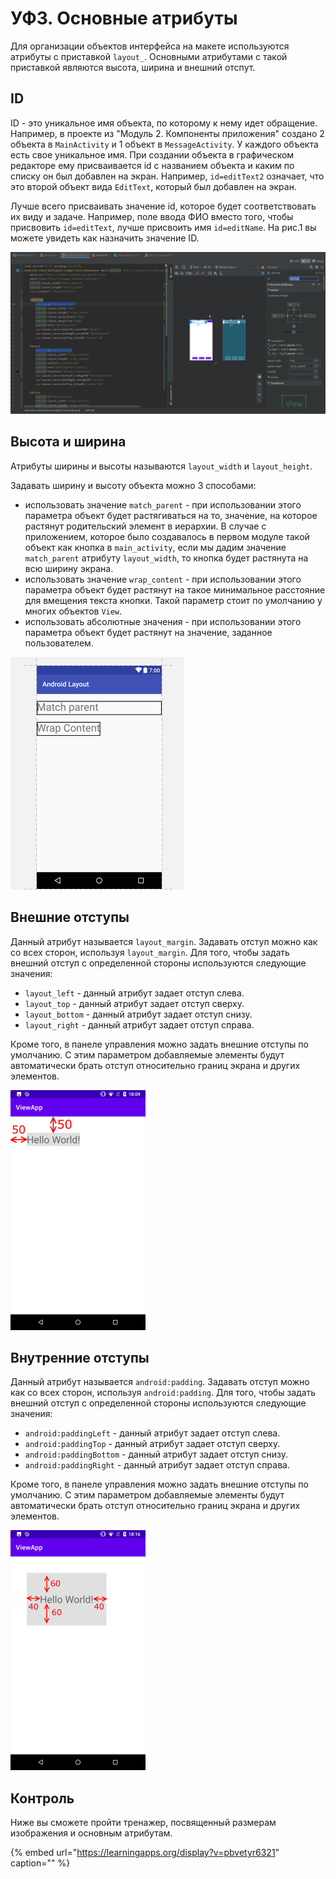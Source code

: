 # УФ3. Основные атрибуты

Для организации объектов интерфейса на макете используются атрибуты с приставкой `layout_`. Основными атрибутами с такой приставкой являются высота, ширина и внешний отспут.

## ID

ID - это уникальное имя объекта, по которому к нему идет обращение. Например, в проекте из "Модуль 2. Компоненты приложения" создано 2 объекта в `MainActivity` и 1 объект в `MessageActivity`. У каждого объекта есть свое уникальное имя. При создании объекта в графическом редакторе ему присваивается id с названием объекта и каким по списку он был добавлен на экран. Например, `id=editText2` означает, что это второй объект вида `EditText`, который был добавлен на экран.

Лучше всего присваивать значение id, которое будет соответствовать их виду и задаче. Например, поле ввода ФИО вместо того, чтобы присвовить `id=editText`, лучше присвоить имя `id=editName`. На рис.1 вы можете увидеть как назначить значение ID.

![&#x420;&#x438;&#x441;. 1. &#x41D;&#x430;&#x438;&#x43C;&#x435;&#x43D;&#x43E;&#x432;&#x430;&#x43D;&#x438;&#x435; ID](../../.gitbook/assets/image%20%2828%29.png)

## Высота и ширина

Атрибуты ширины и высоты называются `layout_width` и `layout_height`.

Задавать ширину и высоту объекта можно 3 способами:

* использовать значение `match_parent` - при использовании этого параметра объект будет растягиваться на то, значение, на которое растянут родительский элемент в иерархии. В случае с приложением, которое было создавалось в первом модуле такой объект как кнопка в `main_activity`, если мы дадим значение `match_parent` атрибуту `layout_width`, то кнопка будет растянута на всю ширину экрана.
* использовать значение `wrap_content` - при использовании этого параметра объект будет растянут на такое минимальное расстояние для вмещения текста кнопки. Такой параметр стоит по умолчанию у многих объектов `View`.
* использовать абсолютные значения - при использовании этого параметра объект будет растянут на значение, заданное пользователем.

![&#x420;&#x438;&#x441;. 2. &#x41F;&#x440;&#x438;&#x43C;&#x435;&#x440; &#x438;&#x441;&#x43F;&#x43E;&#x43B;&#x44C;&#x437;&#x43E;&#x432;&#x430;&#x43D;&#x438;&#x44F; match\_parent &#x438; wrap\_content](../../.gitbook/assets/image%20%2821%29.png)

## Внешние отступы

Данный атрибут называется `layout_margin`. Задавать отступ можно как со всех сторон, используя `layout_margin`. Для того, чтобы задать внешний отступ с определенной стороны используются следующие значения:

* `layout_left` - данный атрибут задает отступ слева.
* `layout_top` - данный атрибут задает отступ сверху.
* `layout_bottom` - данный атрибут задает отступ снизу.
* `layout_right` - данный атрибут задает отступ справа.

Кроме того, в панеле управления можно задать внешние отступы по умолчанию. С этим параметром добавляемые элементы будут автоматически брать отступ относительно границ экрана и других элементов.

![&#x420;&#x438;&#x441;. 3. &#x412;&#x435;&#x440;&#x445;&#x43D;&#x438;&#x439; &#x438; &#x43F;&#x440;&#x430;&#x432;&#x44B;&#x439; &#x432;&#x43D;&#x435;&#x448;&#x43D;&#x438;&#x439; &#x43E;&#x442;&#x441;&#x442;&#x443;&#x43F; &#x43F;&#x43E; 50dp](../../.gitbook/assets/image%20%2820%29.png)

## Внутренние отступы

Данный атрибут называется `android:padding`. Задавать отступ можно как со всех сторон, используя `android:padding`. Для того, чтобы задать внешний отступ с определенной стороны используются следующие значения:

* `android:paddingLeft` - данный атрибут задает отступ слева.
* `android:paddingTop` - данный атрибут задает отступ сверху.
* `android:paddingBottom` - данный атрибут задает отступ снизу.
* `android:paddingRight` - данный атрибут задает отступ справа.

Кроме того, в панеле управления можно задать внешние отступы по умолчанию. С этим параметром добавляемые элементы будут автоматически брать отступ относительно границ экрана и других элементов.

![&#x420;&#x438;&#x441;. 4. &#x41F;&#x440;&#x438;&#x43C;&#x435;&#x440; &#x432;&#x43D;&#x443;&#x442;&#x440;&#x435;&#x43D;&#x43D;&#x435;&#x433;&#x43E; &#x434;&#x43E;&#x441;&#x442;&#x443;&#x43F;&#x430;. &#x421;&#x432;&#x435;&#x440;&#x445;&#x443; &#x438; &#x441;&#x43D;&#x438;&#x437;&#x443; &#x43F;&#x43E; 60dp &#x438; &#x441;&#x43B;&#x435;&#x432;&#x430; &#x438; &#x441;&#x43F;&#x440;&#x430;&#x432;&#x430; &#x43F;&#x43E; 40dp](../../.gitbook/assets/vneshnii_otstup.png)

## Контроль

Ниже вы сможете пройти тренажер, посвященный размерам изображения и основным атрибутам.

{% embed url="https://learningapps.org/display?v=pbvetyr6321" caption="" %}

